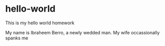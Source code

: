 # hello-world
This is my hello world homework

My name is Ibraheem Berro, a newly wedded man. My wife occassionally spanks me

